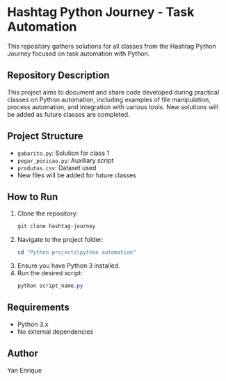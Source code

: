 # Hashtag Python Journey - Task Automation

This repository gathers solutions for all classes from the Hashtag Python Journey focused on task automation with Python.

## Repository Description
This project aims to document and share code developed during practical classes on Python automation, including examples of file manipulation, process automation, and integration with various tools. New solutions will be added as future classes are completed.

## Project Structure
- `gabarito.py`: Solution for class 1
- `pegar_posicao.py`: Auxiliary script
- `produtos.csv`: Dataset used
- New files will be added for future classes

## How to Run
1. Clone the repository:
   ```powershell
   git clone hashtag-journey
   ```
2. Navigate to the project folder:
   ```powershell
   cd "Python projects\python automation"
   ```
3. Ensure you have Python 3 installed.
4. Run the desired script:
   ```powershell
   python script_name.py
   ```

## Requirements
- Python 3.x
- No external dependencies

## Author
Yan Enrique
